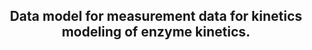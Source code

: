 <h2 align="center">
  Data model for measurement data for kinetics modeling of enzyme kinetics.
</h2>
